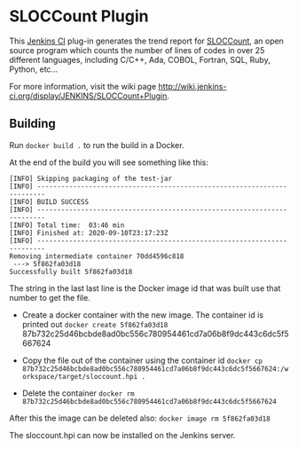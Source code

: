 SLOCCount Plugin
================

This [Jenkins CI](http://jenkins-ci.org/) plug-in generates the trend report for [SLOCCount](http://www.dwheeler.com/sloccount/), an open source program which counts the number of lines of codes in over 25 different languages, including C/C++, Ada, COBOL, Fortran, SQL, Ruby, Python, etc...

For more information, visit the wiki page <http://wiki.jenkins-ci.org/display/JENKINS/SLOCCount+Plugin>.

Building
--------

Run `docker build .` to run the build in a Docker.

At the end of the build you will see something like this:

```(bash)
[INFO] Skipping packaging of the test-jar
[INFO] ------------------------------------------------------------------------
[INFO] BUILD SUCCESS
[INFO] ------------------------------------------------------------------------
[INFO] Total time:  03:46 min
[INFO] Finished at: 2020-09-10T23:17:23Z
[INFO] ------------------------------------------------------------------------
Removing intermediate container 70dd4596c818
 ---> 5f862fa03d18
Successfully built 5f862fa03d18
```

The string in the last last line is the Docker image id that was built use that number to get the file.

- Create a docker container with the new image. The container id is printed out
`docker create 5f862fa03d18`
87b732c25d46bcbde8ad0bc556c780954461cd7a06b8f9dc443c6dc5f5667624

- Copy the file out of the container using the container id
`docker cp 87b732c25d46bcbde8ad0bc556c780954461cd7a06b8f9dc443c6dc5f5667624:/workspace/target/sloccount.hpi .`

- Delete the container
`docker rm 87b732c25d46bcbde8ad0bc556c780954461cd7a06b8f9dc443c6dc5f5667624`

After this the image can be deleted also:
`docker image rm 5f862fa03d18`

The sloccount.hpi can now be installed on the Jenkins server.
